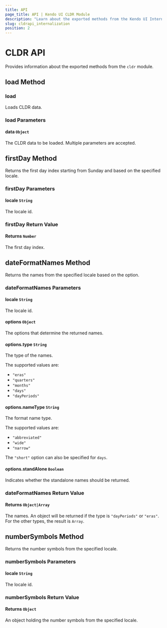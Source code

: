 ```yaml
---
title: API
page_title: API | Kendo UI CLDR Module
description: "Learn about the exported methods from the Kendo UI Internationalization CLDR module."
slug: cldrapi_internalization
position: 2
---
```


# CLDR API

Provides information about the exported methods from the `cldr` module.

## load Method

### load

Loads CLDR data.

### load Parameters

#### data `Object`

The CLDR data to be loaded. Multiple parameters are accepted.

## firstDay Method

Returns the first day index starting from Sunday and based on the specified locale.

### firstDay Parameters

#### locale `String`

The locale id.

### firstDay Return Value

#### Returns `Number`

The first day index.

## dateFormatNames Method

Returns the names from the specified locale based on the option.

### dateFormatNames Parameters

#### locale `String`

The locale id.

#### options `Object`

The options that determine the returned names.

#### options.type `String`

The type of the names.

The supported values are:
* `"eras"`
* `"quarters"`
* `"months"`
* `"days"`
* `"dayPeriods"`

#### options.nameType `String`

The format name type.

The supported values are:
* `"abbreviated"`
* `"wide"`
* `"narrow"`

The `"short"` option can also be specified for `days`.

#### options.standAlone `Boolean`

Indicates whether the standalone names should be returned.

### dateFormatNames Return Value

#### Returns `Object|Array`

The names. An object will be returned if the type is `"dayPeriods"` or `"eras"`. For the other types, the result is `Array`.

## numberSymbols Method

Returns the number symbols from the specified locale.

### numberSymbols Parameters

#### locale `String`

The locale id.

### numberSymbols Return Value

#### Returns `Object`

An object holding the number symbols from the specified locale.
